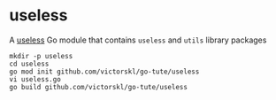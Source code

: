 # useless

A [useless](https://github.com/golang/go/wiki/GitHubCodeLayout) Go module that contains `useless` and `utils` library packages

```
mkdir -p useless
cd useless
go mod init github.com/victorskl/go-tute/useless
vi useless.go
go build github.com/victorskl/go-tute/useless
```
